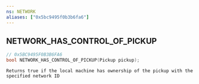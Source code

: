 ```yaml
---
ns: NETWORK
aliases: ["0x5bc9495f0b3b6fa6"]
---
```

## NETWORK_HAS_CONTROL_OF_PICKUP

```c
// 0x5BC9495F0B3B6FA6
bool NETWORK_HAS_CONTROL_OF_PICKUP(Pickup pickup);
```

```
Returns true if the local machine has ownership of the pickup with the specified network ID
```
